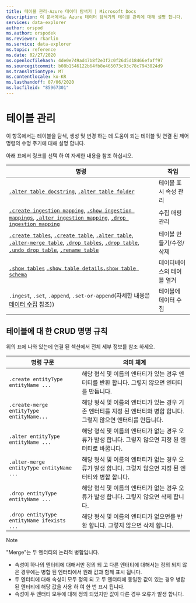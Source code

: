 ```yaml
---
title: 테이블 관리-Azure 데이터 탐색기 | Microsoft Docs
description: 이 문서에서는 Azure 데이터 탐색기의 테이블 관리에 대해 설명 합니다.
services: data-explorer
author: orspod
ms.author: orspodek
ms.reviewer: rkarlin
ms.service: data-explorer
ms.topic: reference
ms.date: 02/27/2020
ms.openlocfilehash: 4de0e749ad47b8f2e3f2c0f26d5d18466efaff97
ms.sourcegitcommit: b08b1546122b64fb8e465073c93c78c7943824d9
ms.translationtype: MT
ms.contentlocale: ko-KR
ms.lasthandoff: 07/06/2020
ms.locfileid: "85967301"
---
```

# <a name="tables-management"></a>테이블 관리

이 항목에서는 테이블을 탐색, 생성 및 변경 하는 데 도움이 되는 테이블 및 연결 된 제어 명령의 수명 주기에 대해 설명 합니다.

아래 표에서 링크를 선택 하 여 자세한 내용을 참조 하십시오.

| 명령                                                                                                                 | 작업                       |
|--------------------------------------------------------------------------------------------------------------------------|---------------------------------|
| [`.alter table docstring`](alter-table-docstring-command.md), [`.alter table folder`](alter-table-folder-command.md)                                                                                                                                                                                                   | 테이블 표시 속성 관리 |
| [`.create ingestion mapping`](create-ingestion-mapping-command.md), [`.show ingestion mappings`](show-ingestion-mapping-command.md), [`.alter ingestion mapping`](alter-ingestion-mapping-command.md), [`.drop ingestion mapping`](drop-ingestion-mapping-command.md)                                                                    | 수집 매핑 관리        |
| [`.create tables`](create-tables-command.md), [`.create table`](create-table-command.md), [`.alter table`](alter-table-command.md), [`.alter-merge table`](alter-table-command.md), [`.drop tables`](drop-table-command.md), [`.drop table`](drop-table-command.md), [`.undo drop table`](undo-drop-table-command.md), [`.rename table`](rename-table-command.md) | 테이블 만들기/수정/삭제       |
| [`.show tables`](show-tables-command.md) [`.show table details`](show-table-details-command.md)[`.show table schema`](show-table-schema-command.md)                                                                                      | 데이터베이스의 테이블 열거  |
| `.ingest`, `.set`, `.append`, `.set-or-append`(자세한 내용은 [데이터 수집](../../ingest-data-overview.md#kusto-query-language-ingest-control-commands) 참조))                                                                                                                                                                                      | 테이블에 데이터 수집     |

## <a name="crud-naming-conventions-for-tables"></a>테이블에 대 한 CRUD 명명 규칙 
위의 표에 나와 있는에 연결 된 섹션에서 전체 세부 정보를 참조 하세요.
 
| 명령 구문                             | 의미 체계                                                                                                             |
|--------------------------------------------|-----------------------------------------------------------------------------------------------------------------------|
| `.create entityType entityName ...`        | 해당 형식 및 이름의 엔터티가 있는 경우 엔터티를 반환 합니다. 그렇지 않으면 엔터티를 만듭니다.                          |
| `.create-merge entityType entityName...`   | 해당 형식 및 이름의 엔터티가 있는 경우 기존 엔터티를 지정 된 엔터티와 병합 합니다. 그렇지 않으면 엔터티를 만듭니다. |
| `.alter entityType entityName ...`         | 해당 형식 및 이름의 엔터티가 없는 경우 오류가 발생 합니다. 그렇지 않으면 지정 된 엔터티로 바꿉니다.            |
| `.alter-merge entityType entityName ...`   | 해당 형식 및 이름의 엔터티가 없는 경우 오류가 발생 합니다. 그렇지 않으면 지정 된 엔터티와 병합 합니다.              |
| `.drop entityType entityName ...`          | 해당 형식 및 이름의 엔터티가 없는 경우 오류가 발생 합니다. 그렇지 않으면 삭제 합니다.                                         |
| `.drop entityType entityName ifexists ...` | 해당 형식 및 이름의 엔터티가 없으면를 반환 합니다. 그렇지 않으면 삭제 합니다.                                        |
 
> [!NOTE]
> "Merge"는 두 엔터티의 논리적 병합입니다.
>
> * 속성이 하나의 엔터티에 대해서만 정의 되 고 다른 엔터티에 대해서는 정의 되지 않은 경우에는 병합 된 엔터티에서 원래 값과 함께 표시 됩니다.
> * 두 엔터티에 대해 속성이 모두 정의 되 고 두 엔터티에 동일한 값이 있는 경우 병합 된 엔터티에 해당 값을 사용 하 여 한 번 표시 됩니다.
> * 속성이 두 엔터티 모두에 대해 정의 되었지만 값이 다른 경우 오류가 발생 합니다.
